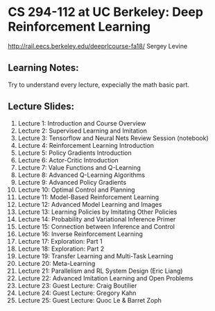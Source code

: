 # CS 294-112 at UC Berkeley: Deep Reinforcement Learning
http://rail.eecs.berkeley.edu/deeprlcourse-fa18/
Sergey Levine



## Learning Notes:

Try to understand every lecture, expecially the math basic part.


## Lecture Slides:

1. Lecture 1: Introduction and Course Overview
2. Lecture 2: Supervised Learning and Imitation
3. Lecture 3: Tensorflow and Neural Nets Review Session (notebook)
4. Lecture 4: Reinforcement Learning Introduction
5. Lecture 5: Policy Gradients Introduction
6. Lecture 6: Actor-Critic Introduction
7. Lecture 7: Value Functions and Q-Learning
8. Lecture 8: Advanced Q-Learning Algorithms
9. Lecture 9: Advanced Policy Gradients
10. Lecture 10: Optimal Control and Planning
11. Lecture 11: Model-Based Reinforcement Learning
12. Lecture 12: Advanced Model Learning and Images
13. Lecture 13: Learning Policies by Imitating Other Policies
14. Lecture 14: Probability and Variational Inference Primer
15. Lecture 15: Connection between Inference and Control
16. Lecture 16: Inverse Reinforcement Learning
17. Lecture 17: Exploration: Part 1
18. Lecture 18: Exploration: Part 2
19. Lecture 19: Transfer Learning and Multi-Task Learning
20. Lecture 20: Meta-Learning
21. Lecture 21: Parallelism and RL System Design (Eric Liang)
22. Lecture 22: Advanced Imitation Learning and Open Problems
23. Lecture 23: Guest Lecture: Craig Boutilier
24. Lecture 24: Guest Lecture: Gregory Kahn
25. Lecture 25: Guest Lecture: Quoc Le & Barret Zoph
